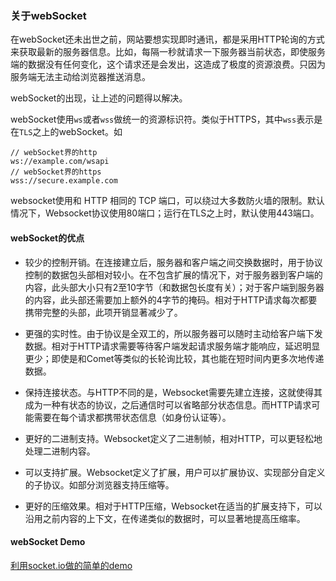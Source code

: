 ### 关于webSocket
在webSocket还未出世之前，网站要想实现即时通讯，都是采用HTTP轮询的方式来获取最新的服务器信息。比如，每隔一秒就请求一下服务器当前状态，即使服务端的数据没有任何变化，这个请求还是会发出，这造成了极度的资源浪费。只因为服务端无法主动给浏览器推送消息。

webSocket的出现，让上述的问题得以解决。

webSocket使用`ws`或者`wss`做统一的资源标识符。类似于HTTPS，其中`wss`表示是在`TLS`之上的webSocket。如

```
// webSocket界的http
ws://example.com/wsapi
// webSocket界的https
wss://secure.example.com
```
websocket使用和 HTTP 相同的 TCP 端口，可以绕过大多数防火墙的限制。默认情况下，Websocket协议使用80端口；运行在TLS之上时，默认使用443端口。

#### webSocket的优点
* 较少的控制开销。在连接建立后，服务器和客户端之间交换数据时，用于协议控制的数据包头部相对较小。在不包含扩展的情况下，对于服务器到客户端的内容，此头部大小只有2至10字节（和数据包长度有关）；对于客户端到服务器的内容，此头部还需要加上额外的4字节的掩码。相对于HTTP请求每次都要携带完整的头部，此项开销显著减少了。

* 更强的实时性。由于协议是全双工的，所以服务器可以随时主动给客户端下发数据。相对于HTTP请求需要等待客户端发起请求服务端才能响应，延迟明显更少；即使是和Comet等类似的长轮询比较，其也能在短时间内更多次地传递数据。

* 保持连接状态。与HTTP不同的是，Websocket需要先建立连接，这就使得其成为一种有状态的协议，之后通信时可以省略部分状态信息。而HTTP请求可能需要在每个请求都携带状态信息（如身份认证等）。

* 更好的二进制支持。Websocket定义了二进制帧，相对HTTP，可以更轻松地处理二进制内容。

* 可以支持扩展。Websocket定义了扩展，用户可以扩展协议、实现部分自定义的子协议。如部分浏览器支持压缩等。

* 更好的压缩效果。相对于HTTP压缩，Websocket在适当的扩展支持下，可以沿用之前内容的上下文，在传递类似的数据时，可以显著地提高压缩率。


#### webSocket Demo

[利用socket.io做的简单的demo](https://github.com/awarriorer/mycode/tree/master/http/webSocket-demo)
